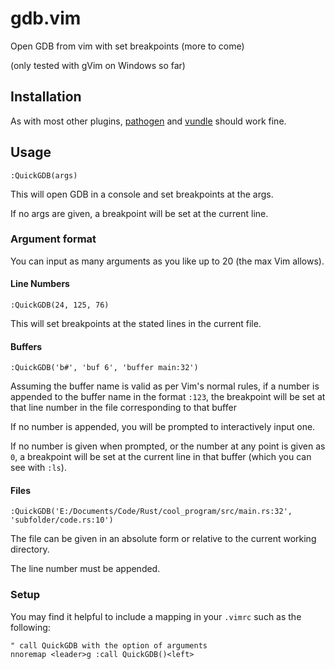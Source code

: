 # gdb.vim
Open GDB from vim with set breakpoints (more to come)

(only tested with gVim on Windows so far)


## Installation

As with most other plugins, [pathogen](https://github.com/tpope/vim-pathogen) and [vundle](https://github.com/VundleVim/Vundle.vim) should work fine.


## Usage

```vim
:QuickGDB(args)
```
This will open GDB in a console and set breakpoints at the args.

If no args are given, a breakpoint will be set at the current line.


### Argument format

You can input as many arguments as you like up to 20 (the max Vim allows).


#### Line Numbers

```vim
:QuickGDB(24, 125, 76)
```

This will set breakpoints at the stated lines in the current file.


#### Buffers

```vim
:QuickGDB('b#', 'buf 6', 'buffer main:32')
```

Assuming the buffer name is valid as per Vim's normal rules,
if a number is appended to the buffer name in the format `:123`,
the breakpoint will be set at that line number in the file corresponding
to that buffer

If no number is appended, you will be prompted to interactively input one.

If no number is given when prompted, or the number at any point is given
as `0`, a breakpoint will be set at the current line in that buffer (which
you can see with `:ls`).


#### Files

```vim
:QuickGDB('E:/Documents/Code/Rust/cool_program/src/main.rs:32', 'subfolder/code.rs:10')
```

The file can be given in an absolute form or relative to the current working directory.

The line number must be appended.


### Setup

You may find it helpful to include a mapping in your `.vimrc` such as the following:
```vim
" call QuickGDB with the option of arguments
nnoremap <leader>g :call QuickGDB()<left>
```
